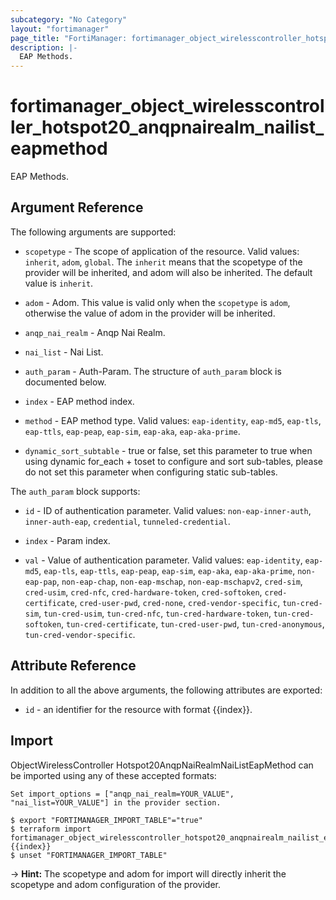 ```yaml
---
subcategory: "No Category"
layout: "fortimanager"
page_title: "FortiManager: fortimanager_object_wirelesscontroller_hotspot20_anqpnairealm_nailist_eapmethod"
description: |-
  EAP Methods.
---
```


# fortimanager_object_wirelesscontroller_hotspot20_anqpnairealm_nailist_eapmethod
EAP Methods.

## Argument Reference


The following arguments are supported:

* `scopetype` - The scope of application of the resource. Valid values: `inherit`, `adom`, `global`. The `inherit` means that the scopetype of the provider will be inherited, and adom will also be inherited. The default value is `inherit`.
* `adom` - Adom. This value is valid only when the `scopetype` is `adom`, otherwise the value of adom in the provider will be inherited.
* `anqp_nai_realm` - Anqp Nai Realm.
* `nai_list` - Nai List.

* `auth_param` - Auth-Param. The structure of `auth_param` block is documented below.
* `index` - EAP method index.
* `method` - EAP method type. Valid values: `eap-identity`, `eap-md5`, `eap-tls`, `eap-ttls`, `eap-peap`, `eap-sim`, `eap-aka`, `eap-aka-prime`.

* `dynamic_sort_subtable` - true or false, set this parameter to true when using dynamic for_each + toset to configure and sort sub-tables, please do not set this parameter when configuring static sub-tables.

The `auth_param` block supports:

* `id` - ID of authentication parameter. Valid values: `non-eap-inner-auth`, `inner-auth-eap`, `credential`, `tunneled-credential`.

* `index` - Param index.
* `val` - Value of authentication parameter. Valid values: `eap-identity`, `eap-md5`, `eap-tls`, `eap-ttls`, `eap-peap`, `eap-sim`, `eap-aka`, `eap-aka-prime`, `non-eap-pap`, `non-eap-chap`, `non-eap-mschap`, `non-eap-mschapv2`, `cred-sim`, `cred-usim`, `cred-nfc`, `cred-hardware-token`, `cred-softoken`, `cred-certificate`, `cred-user-pwd`, `cred-none`, `cred-vendor-specific`, `tun-cred-sim`, `tun-cred-usim`, `tun-cred-nfc`, `tun-cred-hardware-token`, `tun-cred-softoken`, `tun-cred-certificate`, `tun-cred-user-pwd`, `tun-cred-anonymous`, `tun-cred-vendor-specific`.



## Attribute Reference

In addition to all the above arguments, the following attributes are exported:
* `id` - an identifier for the resource with format {{index}}.

## Import

ObjectWirelessController Hotspot20AnqpNaiRealmNaiListEapMethod can be imported using any of these accepted formats:
```
Set import_options = ["anqp_nai_realm=YOUR_VALUE", "nai_list=YOUR_VALUE"] in the provider section.

$ export "FORTIMANAGER_IMPORT_TABLE"="true"
$ terraform import fortimanager_object_wirelesscontroller_hotspot20_anqpnairealm_nailist_eapmethod.labelname {{index}}
$ unset "FORTIMANAGER_IMPORT_TABLE"
```
-> **Hint:** The scopetype and adom for import will directly inherit the scopetype and adom configuration of the provider.

